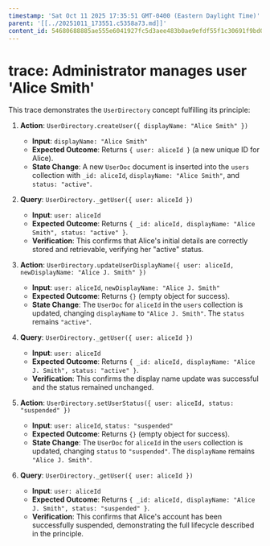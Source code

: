 ```yaml
---
timestamp: 'Sat Oct 11 2025 17:35:51 GMT-0400 (Eastern Daylight Time)'
parent: '[[../20251011_173551.c5358a73.md]]'
content_id: 54680688885ae555e6041927fc5d3aee483b0ae9efdf55f1c30691f9bd042bbb
---
```


# trace: Administrator manages user 'Alice Smith'

This trace demonstrates the `UserDirectory` concept fulfilling its principle:

1. **Action**: `UserDirectory.createUser({ displayName: "Alice Smith" })`
   * **Input**: `displayName: "Alice Smith"`
   * **Expected Outcome**: Returns `{ user: aliceId }` (a new unique ID for Alice).
   * **State Change**: A new `UserDoc` document is inserted into the `users` collection with `_id: aliceId`, `displayName: "Alice Smith"`, and `status: "active"`.

2. **Query**: `UserDirectory._getUser({ user: aliceId })`
   * **Input**: `user: aliceId`
   * **Expected Outcome**: Returns `{ _id: aliceId, displayName: "Alice Smith", status: "active" }`.
   * **Verification**: This confirms that Alice's initial details are correctly stored and retrievable, verifying her "active" status.

3. **Action**: `UserDirectory.updateUserDisplayName({ user: aliceId, newDisplayName: "Alice J. Smith" })`
   * **Input**: `user: aliceId`, `newDisplayName: "Alice J. Smith"`
   * **Expected Outcome**: Returns `{}` (empty object for success).
   * **State Change**: The `UserDoc` for `aliceId` in the `users` collection is updated, changing `displayName` to `"Alice J. Smith"`. The `status` remains `"active"`.

4. **Query**: `UserDirectory._getUser({ user: aliceId })`
   * **Input**: `user: aliceId`
   * **Expected Outcome**: Returns `{ _id: aliceId, displayName: "Alice J. Smith", status: "active" }`.
   * **Verification**: This confirms the display name update was successful and the status remained unchanged.

5. **Action**: `UserDirectory.setUserStatus({ user: aliceId, status: "suspended" })`
   * **Input**: `user: aliceId`, `status: "suspended"`
   * **Expected Outcome**: Returns `{}` (empty object for success).
   * **State Change**: The `UserDoc` for `aliceId` in the `users` collection is updated, changing `status` to `"suspended"`. The `displayName` remains `"Alice J. Smith"`.

6. **Query**: `UserDirectory._getUser({ user: aliceId })`
   * **Input**: `user: aliceId`
   * **Expected Outcome**: Returns `{ _id: aliceId, displayName: "Alice J. Smith", status: "suspended" }`.
   * **Verification**: This confirms that Alice's account has been successfully suspended, demonstrating the full lifecycle described in the principle.
